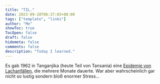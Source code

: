```yaml
---
title: "TIL."
date: 2023-09-28T06:37:03+00:00
tags: ["template", "links"]
author: "Me"
showToc: true
TocOpen: false
draft: false
hidemeta: false
comments: false
description: "Today I learned."
---
```


Es gab 1962 in Tanganjika (heute Teil von Tansania) eine [Epidemie von Lachanfällen](https://de.wikipedia.org/wiki/Tanganjika-Lachepidemie), die mehrere Monate dauerte. War aber wahrscheinlich gar nicht so lustig sondern bloß enormer Stress...
